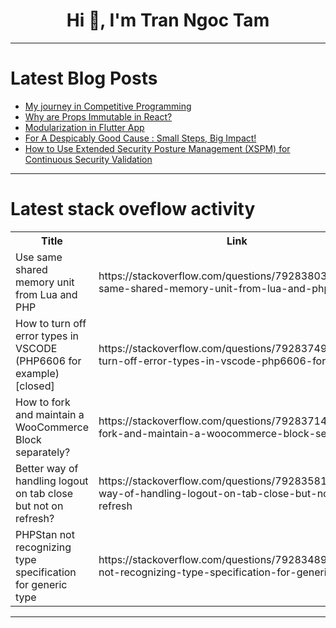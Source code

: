 <h1 align="center">Hi 👋, I'm Tran Ngoc Tam</h1>

---

# Latest Blog Posts 
<!-- BLOG-POST-LIST:START -->
- [My journey in Competitive Programming](https://dev.to/mukilan_palanichamy_ecaa5/my-journey-in-competitive-programming-5942)
- [Why are Props Immutable in React?](https://dev.to/nozibul_islam_113b1d5334f/why-are-props-immutable-in-react-bin)
- [Modularization in Flutter App](https://dev.to/tentanganak/modularization-in-flutter-app-bb6)
- [For A Despicably Good Cause : Small Steps, Big Impact!](https://dev.to/balagmadhu/for-a-despicably-good-cause-small-steps-big-impact-2g96)
- [How to Use Extended Security Posture Management &lpar;XSPM&rpar; for Continuous Security Validation](https://dev.to/micromindercs/how-to-use-extended-security-posture-management-xspm-for-continuous-security-validation-36m7)
<!-- BLOG-POST-LIST:END -->

---

# Latest stack oveflow activity
<table>
  <tr><th>Title</th><th>Link</th></tr>
  <!-- STACKOVERFLOW:START --><tr><td>Use same shared memory unit from Lua and PHP</td><td>https://stackoverflow.com/questions/79283803/use-same-shared-memory-unit-from-lua-and-php</td></tr><tr><td>How to turn off error types in VSCODE &lpar;PHP6606 for example&rpar; [closed]</td><td>https://stackoverflow.com/questions/79283749/how-to-turn-off-error-types-in-vscode-php6606-for-example</td></tr><tr><td>How to fork and maintain a WooCommerce Block separately?</td><td>https://stackoverflow.com/questions/79283714/how-to-fork-and-maintain-a-woocommerce-block-separately</td></tr><tr><td>Better way of handling logout on tab close but not on refresh?</td><td>https://stackoverflow.com/questions/79283581/better-way-of-handling-logout-on-tab-close-but-not-on-refresh</td></tr><tr><td>PHPStan not recognizing type specification for generic type</td><td>https://stackoverflow.com/questions/79283489/phpstan-not-recognizing-type-specification-for-generic-type</td></tr><!-- STACKOVERFLOW:END -->
</table>

---


